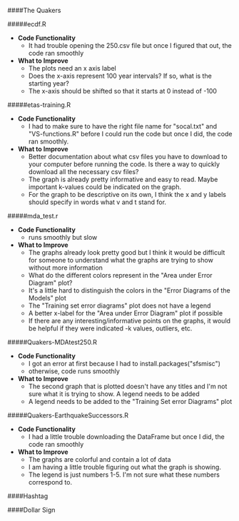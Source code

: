 ####The Quakers

#####ecdf.R
  - **Code Functionality**
    - It had trouble opening the 250.csv file but once I figured that out, the code ran smoothly
  - **What to Improve**
    - The plots need an x axis label
    - Does the x-axis represent 100 year intervals? If so, what is the starting year?
    - The x-axis should be shifted so that it starts at 0 instead of -100

#####etas-training.R
  - **Code Functionality**
    - I had to make sure to have the right file name for "socal.txt" and "VS-functions.R" before I could run the code but once I did, the code ran smoothly. 
  - **What to Improve**
      - Better documentation about what csv files you have to download to your computer before running the code. Is there a way to quickly download all the necessary csv files?
      - The graph is already pretty informative and easy to read. Maybe important k-values could be indicated on the graph.
      - For the graph to be descriptive on its own, I think the x and y labels should specify in words what v and t stand for. 

#####mda_test.r
  - **Code Functionality**
    - runs smoothly but slow
  - **What to Improve**
    - The graphs already look pretty good but I think it would be difficult for someone to understand what the graphs are trying to show without more information
    - What do the different colors represent in the "Area under Error Diagram" plot?
    - It's a little hard to distinguish the colors in the "Error Diagrams of the Models" plot
    - The "Training set error diagrams" plot does not have a legend
    - A better x-label for the "Area under Error Diagram" plot if possible
    - If there are any interesting/informative points on the graphs, it would be helpful if they were indicated
      -k values, outliers, etc. 

#####Quakers-MDAtest250.R
  - **Code Functionality**
    - I got an error at first because I had to install.packages("sfsmisc")
    - otherwise, code runs smoothly
  - **What to Improve**
    - The second graph that is plotted doesn't have any titles and I'm not sure what it is trying to show. A legend needs to be added
    - A legend needs to be added to the "Training Set error Diagrams" plot

#####Quakers-EarthquakeSuccessors.R
  - **Code Functionality**
    - I had a little trouble downloading the DataFrame but once I did, the code ran smoothly  
  - **What to Improve**
    - The graphs are colorful and contain a lot of data
    - I am having a little trouble figuring out what the graph is showing. 
    - The legend is just numbers 1-5. I'm not sure what these numbers correspond to.
  

####Hashtag

####Dollar Sign
